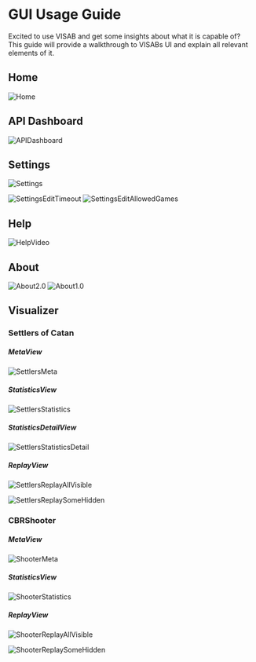# GUI Usage Guide

Excited to use VISAB and get some insights about what it is capable of?<br>
This guide will provide a walkthrough to VISABs UI and explain all relevant elements of it.

## Home

![Home](Home.png)

## API Dashboard

![APIDashboard](APIDashboard.png)

## Settings

![Settings](Settings.png)

![SettingsEditTimeout](SettingsEditTimeout.png)
![SettingsEditAllowedGames](SettingsEditAllowedGames.png)

## Help

![HelpVideo](HelpVideo.png)

## About

![About2.0](About2.0.png)
![About1.0](About1.0.png)

## Visualizer

### Settlers of Catan

##### MetaView

![SettlersMeta](SettlersMeta.png)

##### StatisticsView

![SettlersStatistics](SettlersStatistics.png)

##### StatisticsDetailView

![SettlersStatisticsDetail](SettlersStatisticsDetail.png)

##### ReplayView

![SettlersReplayAllVisible](SettlersReplayAllVisual.png)

![SettlersReplaySomeHidden](SettlersReplaySomeHidden.png)

### CBRShooter

##### MetaView

![ShooterMeta](ShooterMeta.png)

##### StatisticsView

![ShooterStatistics](ShooterStatistics.png)

##### ReplayView

![ShooterReplayAllVisible](ShooterReplayAllVisual.png)

![ShooterReplaySomeHidden](ShooterReplaySomeHidden.png)
